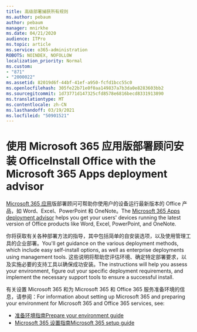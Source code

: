```yaml
---
title: 高级部署捕获所有规则
ms.author: pebaum
author: pebaum
manager: mnirkhe
ms.date: 04/21/2020
audience: ITPro
ms.topic: article
ms.service: o365-administration
ROBOTS: NOINDEX, NOFOLLOW
localization_priority: Normal
ms.custom:
- "871"
- "2000022"
ms.assetid: 82019d6f-44bf-41ef-a950-fcfd1bcc55c0
ms.openlocfilehash: 305fe22b71e0f0aa149837a7b3da0e8283603bb2
ms.sourcegitcommit: 1d73771d147325cfd8578e6816becd8331913890
ms.translationtype: MT
ms.contentlocale: zh-CN
ms.lasthandoff: 03/19/2021
ms.locfileid: "50901521"
---
```

# <a name="install-office-with-the-microsoft-365-apps-deployment-advisor"></a><span data-ttu-id="cf321-102">使用 Microsoft 365 应用版部署顾问安装 Office</span><span class="sxs-lookup"><span data-stu-id="cf321-102">Install Office with the Microsoft 365 Apps deployment advisor</span></span>

<span data-ttu-id="cf321-103">[Microsoft 365 应用](https://admin.microsoft.com/adminportal/home)版部署顾问可帮助你使用户的设备运行最新版本的 Office 产品，如 Word、Excel、PowerPoint 和 OneNote。</span><span class="sxs-lookup"><span data-stu-id="cf321-103">The [Microsoft 365 Apps deployment advisor](https://admin.microsoft.com/adminportal/home) helps you get your users' devices running the latest version of Office products like Word, Excel, PowerPoint, and OneNote.</span></span>

<span data-ttu-id="cf321-104">你将获取有关各种部署方法的指导，其中包括简单的自安装选项，以及使用管理工具的企业部署。</span><span class="sxs-lookup"><span data-stu-id="cf321-104">You'll get guidance on the various deployment methods, which include easy self-install options, as well as enterprise deployments using management tools.</span></span> <span data-ttu-id="cf321-105">这些说明将帮助您评估环境、确定特定部署要求，以及实施必要的支持工具以确保成功安装。</span><span class="sxs-lookup"><span data-stu-id="cf321-105">The instructions will help you assess your environment, figure out your specific deployment requirements, and implement the necessary support tools to ensure a successful install.</span></span>

<span data-ttu-id="cf321-106">有关设置 Microsoft 365 和为 Microsoft 365 和 Office 365 服务准备环境的信息，请参阅：</span><span class="sxs-lookup"><span data-stu-id="cf321-106">For information about setting up Microsoft 365 and preparing your environment for Microsoft 365 and Office 365 services, see:</span></span>

- [<span data-ttu-id="cf321-107">准备环境指南</span><span class="sxs-lookup"><span data-stu-id="cf321-107">Prepare your environment guide</span></span>](https://go.microsoft.com/fwlink/?linkid=2005213)
- [<span data-ttu-id="cf321-108">Microsoft 365 设置指南</span><span class="sxs-lookup"><span data-stu-id="cf321-108">Microsoft 365 setup guide</span></span>](https://go.microsoft.com/fwlink/?linkid=2072646)
